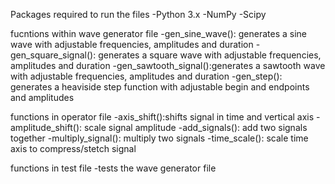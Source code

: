 Packages required to run the files
-Python 3.x
-NumPy
-Scipy

fucntions within wave generator file
-gen_sine_wave(): generates a sine wave with adjustable frequencies, amplitudes and duration
-gen_square_signal(): generates a square wave with adjustable frequencies, amplitudes and duration
-gen_sawtooth_signal():generates a sawtooth wave with adjustable frequencies, amplitudes and duration
-gen_step(): generates a heaviside step function with adjustable begin and endpoints and amplitudes

functions in operator file
-axis_shift():shifts signal in time and vertical axis
-amplitude_shift(): scale signal amplitude
-add_signals(): add two signals together
-multiply_signal(): multiply two signals
-time_scale(): scale time axis to compress/stetch signal

functions in test file
-tests the wave generator file